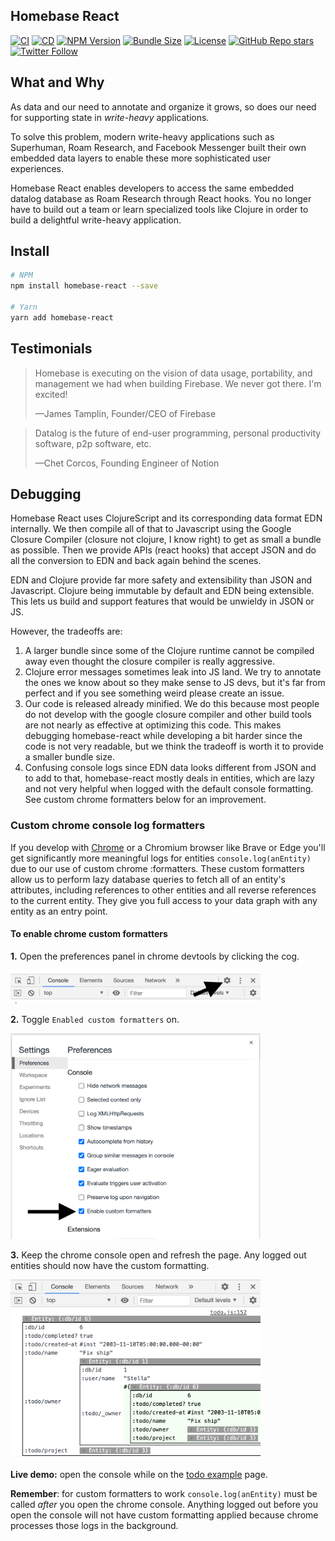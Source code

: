 ## Homebase React

[![CI](https://github.com/homebaseio/homebase-react/workflows/CI/badge.svg)](https://github.com/homebaseio/homebase-react/actions?query=workflow%3ACI)
[![CD](https://github.com/homebaseio/homebase-react/workflows/CD/badge.svg)](https://github.com/homebaseio/homebase-react/actions?query=workflow%3ACD)
[![NPM Version](https://img.shields.io/npm/v/homebase-react)](https://www.npmjs.com/package/homebase-react)
[![Bundle Size](https://img.shields.io/bundlephobia/minzip/homebase-react)](https://www.npmjs.com/package/homebase-react)
[![License](https://img.shields.io/github/license/homebaseio/homebase-react.svg)](LICENSE)
[![GitHub Repo stars](https://img.shields.io/github/stars/homebaseio/homebase-react?style=social)](https://github.com/homebaseio/homebase-react)
[![Twitter Follow](https://img.shields.io/twitter/follow/homebase__io?label=Follow&style=social)](https://twitter.com/homebase__io)

## What and Why

As data and our need to annotate and organize it grows, so does our need for supporting state in *write-heavy* applications.

To solve this problem, modern write-heavy applications such as Superhuman, Roam Research, and Facebook Messenger built their own embedded data layers to enable these more sophisticated user experiences. 

Homebase React enables developers to access the same embedded datalog database as Roam Research through React hooks. You no longer have to build out a team or learn specialized tools like Clojure in order to build a delightful write-heavy application.

## Install

```bash
# NPM
npm install homebase-react --save

# Yarn
yarn add homebase-react
```

## Testimonials
> Homebase is executing on the vision of data usage, portability, and management we had when building Firebase. We never got there. I'm excited!
>
> —James Tamplin, Founder/CEO of Firebase

> Datalog is the future of end-user programming, personal productivity software, p2p software, etc.
>
> —Chet Corcos, Founding Engineer of Notion

##  Debugging
Homebase React uses ClojureScript and its corresponding data format EDN internally. We then compile all of that to Javascript using the Google Closure Compiler (closure not clojure, I know right) to get as small a bundle as possible. Then we provide APIs (react hooks) that accept JSON and do all the conversion to EDN and back again behind the scenes.

EDN and Clojure provide far more safety and extensibility than JSON and Javascript. Clojure being immutable by default and EDN being extensible. This lets us build and support features that would be unwieldy in JSON or JS. 

However, the tradeoffs are:
1. A larger bundle since some of the Clojure runtime cannot be compiled away even thought the closure compiler is really aggressive.
2. Clojure error messages sometimes leak into JS land. We try to annotate the ones we know about so they make sense to JS devs, but it's far from perfect and if you see something weird please create an issue.
3. Our code is released already minified. We do this because most people do not develop with the google closure compiler and other build tools are not nearly as effective at optimizing this code. This makes debugging homebase-react while developing a bit harder since the code is not very readable, but we think the tradeoff is worth it to provide a smaller bundle size.
4. Confusing console logs since EDN data looks different from JSON and to add to that, homebase-react mostly deals in entities, which are lazy and not very helpful when logged with the default console formatting. See custom chrome formatters below for an improvement.

### Custom chrome console log formatters
If you develop with [Chrome](https://www.google.com/chrome/) or a Chromium browser like Brave or Edge you'll get significantly more meaningful logs for entities `console.log(anEntity)` due to our use of custom chrome :formatters. These custom formatters allow us to perform lazy database queries to fetch all of an entity's attributes, including references to other entities and all reverse references to the current entity. They give you full access to your data graph with any entity as an entry point.

#### To enable chrome custom formatters
**1.** Open the preferences panel in chrome devtools by clicking the cog.

<img alt="image of chrome devtools preferences button" src="https://github.com/homebaseio/homebase-react/blob/master/public/images/enable_chrome_formatters_1.png?raw=true" width="400">

**2.** Toggle `Enabled custom formatters` on.

<img alt="image of chrome devtools custom formatters toggle" src="https://github.com/homebaseio/homebase-react/blob/master/public/images/enable_chrome_formatters_2.png?raw=true" width="400">

**3.** Keep the chrome console open and refresh the page. Any logged out entities should now have the custom formatting.

<img alt="image of custom entity chrome console logs" src="https://github.com/homebaseio/homebase-react/blob/master/public/images/enable_chrome_formatters_3.png?raw=true" width="400">

**Live demo:** open the console while on the [todo example](https://homebaseio.github.io/homebase-react/#!/dev.example.todo) page.

**Remember**: for custom formatters to work `console.log(anEntity)` must be called *after* you open the chrome console. Anything logged out before you open the console will not have custom formatting applied because chrome processes those logs in the background.